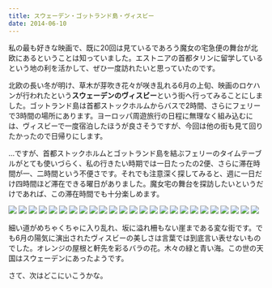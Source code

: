 ```yaml
---
title: スウェーデン・ゴットランド島・ヴィスビー
date: 2014-06-10
---
```


私の最も好きな映画で、既に20回は見ているであろう魔女の宅急便の舞台が北欧にあるということは知っていました。エストニアの首都タリンに留学しているという地の利を活かして、ぜひ一度訪れたいと思っていたのです。

北欧の長い冬が明け、草木が芽吹き花々が咲き乱れる6月の上旬、映画のロケハンが行われたという**スウェーデンのヴィスビー**という街へ行ってみることにしました。ゴットランド島は首都ストックホルムからバスで2時間、さらにフェリーで3時間の場所にあります。ヨーロッパ周遊旅行の日程に無理なく組み込むには、ヴィスビーで一度宿泊したほうが良さそうですが、今回は他の街も見て回りたかったので日帰りにします。

...ですが、首都ストックホルムとゴットランド島を結ぶフェリーのタイムテーブルがとても使いづらく、私の行きたい時期では一日たったの2便、さらに滞在時間が一、二時間という不便さです。それでも注意深く探してみると、週に一日だけ四時間ほど滞在できる曜日がありました。魔女宅の舞台を探訪したいというだけであれば、この滞在時間でも十分楽しめます。

![](https://photos.smugmug.com/photos/i-44RFmTw/0/423883da/X2/i-44RFmTw-X2.jpg)
![](https://photos.smugmug.com/photos/i-FJQP3Hz/0/d7c066ab/X2/i-FJQP3Hz-X2.jpg)
![](https://photos.smugmug.com/photos/i-TwGMBFj/0/86d8224f/X2/i-TwGMBFj-X2.jpg)
![](https://photos.smugmug.com/photos/i-p39KWz8/0/9515dbd1/X2/i-p39KWz8-X2.jpg)
![](https://photos.smugmug.com/photos/i-7rLLhXs/0/4753f223/X2/i-7rLLhXs-X2.jpg)
![](https://photos.smugmug.com/photos/i-sdFRqhM/0/7e6a32ca/X2/i-sdFRqhM-X2.jpg)
![](https://photos.smugmug.com/photos/i-NmRw2HD/0/abfde8a4/X2/i-NmRw2HD-X2.jpg)
![](https://photos.smugmug.com/photos/i-h5XsQ4d/0/72630c9c/X2/i-h5XsQ4d-X2.jpg)
![](https://photos.smugmug.com/photos/i-wj4bCF3/0/dcd0940c/X2/i-wj4bCF3-X2.jpg)
![](https://photos.smugmug.com/photos/i-m25JBdw/0/b2cae1cb/X2/i-m25JBdw-X2.jpg)
![](https://photos.smugmug.com/photos/i-W5gRzjx/0/3304eb01/X2/i-W5gRzjx-X2.jpg)
![](https://photos.smugmug.com/photos/i-pk4fgg3/0/78208c08/X2/i-pk4fgg3-X2.jpg)
![](https://photos.smugmug.com/photos/i-r7j5rhg/0/21c5e6a8/X2/i-r7j5rhg-X2.jpg)
![](https://photos.smugmug.com/photos/i-HLj2Jjf/0/8f1b2f07/X2/i-HLj2Jjf-X2.jpg)
![](https://photos.smugmug.com/photos/i-3q3jbjK/0/122839bd/X2/i-3q3jbjK-X2.jpg)
![](https://photos.smugmug.com/photos/i-MtHwzV4/0/a382df0f/X2/i-MtHwzV4-X2.jpg)
![](https://photos.smugmug.com/photos/i-6DRhfMn/0/31751b64/X2/i-6DRhfMn-X2.jpg)
![](https://photos.smugmug.com/photos/i-gDf5bZz/0/e3d18e71/X2/i-gDf5bZz-X2.jpg)
![](https://photos.smugmug.com/photos/i-L8WSZCs/0/9522ac55/X2/i-L8WSZCs-X2.jpg)
![](https://photos.smugmug.com/photos/i-9B8B86n/0/ac626e81/X2/i-9B8B86n-X2.jpg)
![](https://photos.smugmug.com/photos/i-kfGwfjT/0/10dba4f9/X2/i-kfGwfjT-X2.jpg)
![](https://photos.smugmug.com/photos/i-mPBGznP/0/eaa0f81c/X2/i-mPBGznP-X2.jpg)
![](https://photos.smugmug.com/photos/i-qQqFjjs/0/236f89ba/X2/i-qQqFjjs-X2.jpg)
![](https://photos.smugmug.com/photos/i-W5SRP4b/0/80d57849/X2/i-W5SRP4b-X2.jpg)
![](https://photos.smugmug.com/photos/i-NS9hVpk/0/9b105d95/X2/i-NS9hVpk-X2.jpg)

細い道がめちゃくちゃに入り乱れ、坂に溢れ柵もない崖まである変な街です。でも6月の陽気に演出されたヴィスビーの美しさは言葉では到底言い表せないものでした。オレンジの屋根と軒先を彩るバラの花。木々の緑と青い海。この世の天国はスウェーデンにあったようです。

さて、次はどこにいこうかな。
